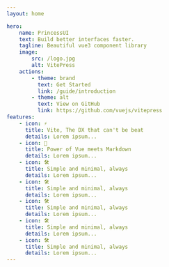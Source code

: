 ```yaml
---
layout: home

hero:
    name: PrincessUI
    text: Build better interfaces faster.
    tagline: Beautiful vue3 component library
    image:
        src: /logo.jpg
        alt: VitePress
    actions:
        - theme: brand
          text: Get Started
          link: /guide/introduction
        - theme: alt
          text: View on GitHub
          link: https://github.com/vuejs/vitepress
features:
    - icon: ⚡️
      title: Vite, The DX that can't be beat
      details: Lorem ipsum...
    - icon: 🖖
      title: Power of Vue meets Markdown
      details: Lorem ipsum...
    - icon: 🛠️
      title: Simple and minimal, always
      details: Lorem ipsum...
    - icon: 🛠️
      title: Simple and minimal, always
      details: Lorem ipsum...
    - icon: 🛠️
      title: Simple and minimal, always
      details: Lorem ipsum...
    - icon: 🛠️
      title: Simple and minimal, always
      details: Lorem ipsum...
    - icon: 🛠️
      title: Simple and minimal, always
      details: Lorem ipsum...
---
```


<style>
    .VPFeatures.VPHomeFeatures .items .item{
        width: 100%;
        
    }
    @media (min-width: 640px){
        .VPFeatures.VPHomeFeatures .items .item{
            width: calc(100% / 2);
        }
    }
    @media (min-width: 768px){
        .VPFeatures.VPHomeFeatures .items .item{
            width: calc(100% / 3);
        }
    }
    :root {
        --vp-home-hero-name-color: transparent;
        --vp-home-hero-name-background: -webkit-linear-gradient(120deg, #bd34fe, #41d1ff);
    }
</style>
